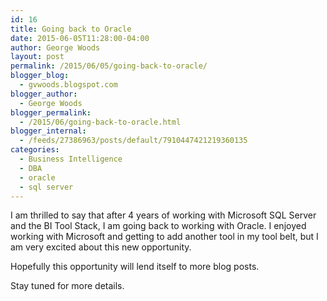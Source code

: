 ```yaml
---
id: 16
title: Going back to Oracle
date: 2015-06-05T11:28:00-04:00
author: George Woods
layout: post
permalink: /2015/06/05/going-back-to-oracle/
blogger_blog:
  - gvwoods.blogspot.com
blogger_author:
  - George Woods
blogger_permalink:
  - /2015/06/going-back-to-oracle.html
blogger_internal:
  - /feeds/27386963/posts/default/7910447421219360135
categories:
  - Business Intelligence
  - DBA
  - oracle
  - sql server
---
```

I am thrilled to say that after 4 years of working with Microsoft SQL Server and the BI Tool Stack, I am going back to working with Oracle. I enjoyed working with Microsoft and getting to add another tool in my tool belt, but I am very excited about this new opportunity.

Hopefully this opportunity will lend itself to more blog posts.

Stay tuned for more details.